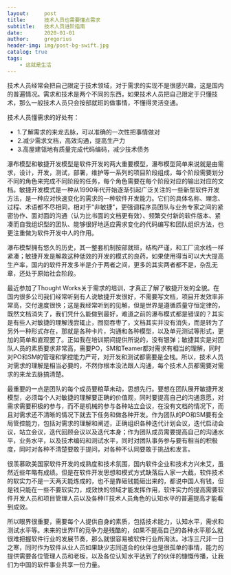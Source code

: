 ```yaml
---
layout:     post
title:      技术人员也需要懂点需求
subtitle:   技术人员进阶指南
date:       2020-01-01
author:     gregorius
header-img: img/post-bg-swift.jpg
catalog: true
tags:
    - 这就是生活
---
```


技术人员经常会把自己限定于技术领域，对于需求的实现不是很感兴趣，这是国内的普遍情况。需求和技术是两个不同的东西，如果技术人员把自己限定于只懂技术，那么一般技术人员只会按部就班的做事情，不懂得灵活变通。

技术人员懂需求的好处有：
- 1.了解需求的来龙去脉，可以准确的一次性把事情做对
- 2.减少需求文档，高效沟通，提高生产力
- 3.高屋建瓴地有质量完成代码编码，减少技术债务

瀑布模型和敏捷开发模型是软件开发的两大重要模型，瀑布模型简单来说就是由需求，设计，开发，测试，部署，维护等一系列的项目阶段组成，每个阶段需要划分不同的角色来完成不同阶段的任务，每个角色需要在每个阶段对应的输出对应的文档。敏捷开发模式是一种从1990年代开始逐渐引起广泛关注的一些新型软件开发方法，是一种应对快速变化的需求的一种软件开发能力。它们的具体名称、理念、过程、术语都不尽相同，相对于"非敏捷"，更强调程序员团队与业务专家之间的紧密协作、面对面的沟通（认为比书面的文档更有效）、频繁交付新的软件版本、紧凑而自我组织型的团队、能够很好地适应需求变化的代码编写和团队组织方法，也更注重做为软件开发中人的作用。

瀑布模型拥有悠久的历史，其一整套机制按部就班，结构严谨，和工厂流水线一样紧凑；敏捷开发是解救这种低效的开发的模式的良药，如果使用得当可以大大提高生产率，国内的软件开发多半是介于两者之间，更多的其实两者都不是，杂乱无章，还处于原始社会阶段。

最近参加了Thought Works关于需求的培训，才真正了解了敏捷开发的全貌。在国内很多公司我们经常听到有人说敏捷开发很好，不需要写文档，项目开发效率非常高，交付速度很快；这是我经常听到的见解，但是世界是遵循质量守恒定律的，既然文档消失了，我们凭什么能做到最好，难道之前的瀑布模式都是错误的？其实是有些人对敏捷的理解浅尝辄止，囫囵吞枣了，文档其实并没有消失，而是转为了另外一种形式存在，那就是各种卡片，沟通和各种模型，以及单元测试等形式，更加的简单和直观罢了。正如我在培训期间提供所说的，没有银弹；敏捷其实是对团队人员的素质要求非常高，需要PO，SM和Teamer都对需求有相当的理解，同时对PO和SM的管理和掌控能力严苛，对开发和测试都需要是全栈。所以，技术人员对需求的理解是相当必要的，不然你根本没法跟人沟通，每个技术人员都需要对需求的来龙去脉搞清楚。

最重要的一点是团队的每个成员要粮草未动，思想先行。要想在团队展开敏捷开发模型，必须每个人对敏捷的理解要正确的价值观，同时要提高自己的沟通意愿，对需求需要积极的参与，而不是机械的参与各种站立会议，在没有文档的情况下，而且对需求还不清晰的情况下就去下任务和做各种开发。作为团队的PO和SM要有全局管控能力，包括对需求的理解和阐述，正确组织各种迭代计划会议，迭代启动会议，站立会议，迭代回顾会议以及迭代本身；作为团队成员需要提高自己的沟通水平，业务水平，以及技术编码和测试水平，同时对团队事务参与要有相当的积极度，同时对各种不清楚要敢于提问，对各种不认同要敢于挑战和发言。

很羡慕欧美国家软件开发的成熟度和技术氛围，国内软件企业和技术方兴未艾，虽然近些年略有成绩。但是在软件开发思想和模式方式缺落后人家一大截，软件技术的软实力不是一天两天能炼成的，也不是靠砸钱能砸出来的，都说中国人有钱，但是钱只能在一些不要软实力，成效快的领域才能发挥作用，软件实力的提高需要软件开发人员和项目管理人员以及各种IT技术人员角色的认知水平的普遍提高才能看到成效。

所以眼界很重要，需要每个人提供自身的素质，包括技术能力，认知水平，需求和测试水平等。未来的世界IT的竞争力是残酷的，如果不提高自己的各种水平那么就很难把握软件行业的发展节奏，那么就很容易被软件行业所淘汰。冰冻三尺非一日之寒，同时作为软件从业人员如果缺少志同道合的伙伴也是很孤单的事情，能力的提供需要各位管理人员和老板，以及各位认知水平达到了的伙伴的慷慨传播，让我们为中国的软件事业共享一份力量。